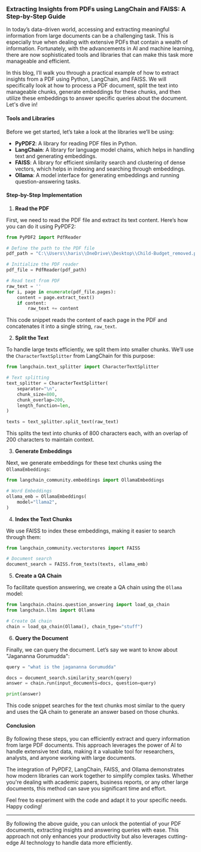 ### Extracting Insights from PDFs using LangChain and FAISS: A Step-by-Step Guide

In today’s data-driven world, accessing and extracting meaningful information from large documents can be a challenging task. This is especially true when dealing with extensive PDFs that contain a wealth of information. Fortunately, with the advancements in AI and machine learning, there are now sophisticated tools and libraries that can make this task more manageable and efficient.

In this blog, I’ll walk you through a practical example of how to extract insights from a PDF using Python, LangChain, and FAISS. We will specifically look at how to process a PDF document, split the text into manageable chunks, generate embeddings for these chunks, and then utilize these embeddings to answer specific queries about the document. Let's dive in!

#### Tools and Libraries

Before we get started, let’s take a look at the libraries we’ll be using:

- **PyPDF2**: A library for reading PDF files in Python.
- **LangChain**: A library for language model chains, which helps in handling text and generating embeddings.
- **FAISS**: A library for efficient similarity search and clustering of dense vectors, which helps in indexing and searching through embeddings.
- **Ollama**: A model interface for generating embeddings and running question-answering tasks.

#### Step-by-Step Implementation

1. **Read the PDF**

First, we need to read the PDF file and extract its text content. Here’s how you can do it using PyPDF2:

```python
from PyPDF2 import PdfReader

# Define the path to the PDF file
pdf_path = "C:\\Users\\haris\\OneDrive\\Desktop\\Child-Budget_removed.pdf"

# Initialize the PDF reader
pdf_file = PdfReader(pdf_path)

# Read text from PDF
raw_text = ''
for i, page in enumerate(pdf_file.pages):
    content = page.extract_text()
    if content:
        raw_text += content
```

This code snippet reads the content of each page in the PDF and concatenates it into a single string, `raw_text`.

2. **Split the Text**

To handle large texts efficiently, we split them into smaller chunks. We’ll use the `CharacterTextSplitter` from LangChain for this purpose:

```python
from langchain.text_splitter import CharacterTextSplitter

# Text splitting
text_splitter = CharacterTextSplitter(
    separator="\n",
    chunk_size=800,
    chunk_overlap=200,
    length_function=len,
)

texts = text_splitter.split_text(raw_text)
```

This splits the text into chunks of 800 characters each, with an overlap of 200 characters to maintain context.

3. **Generate Embeddings**

Next, we generate embeddings for these text chunks using the `OllamaEmbeddings`:

```python
from langchain_community.embeddings import OllamaEmbeddings

# Word Embeddings
ollama_emb = OllamaEmbeddings(
    model="llama2",
)
```

4. **Index the Text Chunks**

We use FAISS to index these embeddings, making it easier to search through them:

```python
from langchain_community.vectorstores import FAISS

# Document search
document_search = FAISS.from_texts(texts, ollama_emb)
```

5. **Create a QA Chain**

To facilitate question answering, we create a QA chain using the `Ollama` model:

```python
from langchain.chains.question_answering import load_qa_chain
from langchain.llms import Ollama

# Create QA chain
chain = load_qa_chain(Ollama(), chain_type="stuff")
```

6. **Query the Document**

Finally, we can query the document. Let’s say we want to know about "Jagananna Gorumudda":

```python
query = "what is the jagananna Gorumudda"

docs = document_search.similarity_search(query)
answer = chain.run(input_documents=docs, question=query)

print(answer)
```

This code snippet searches for the text chunks most similar to the query and uses the QA chain to generate an answer based on those chunks.

#### Conclusion

By following these steps, you can efficiently extract and query information from large PDF documents. This approach leverages the power of AI to handle extensive text data, making it a valuable tool for researchers, analysts, and anyone working with large documents.

The integration of PyPDF2, LangChain, FAISS, and Ollama demonstrates how modern libraries can work together to simplify complex tasks. Whether you're dealing with academic papers, business reports, or any other large documents, this method can save you significant time and effort.

Feel free to experiment with the code and adapt it to your specific needs. Happy coding!

---

By following the above guide, you can unlock the potential of your PDF documents, extracting insights and answering queries with ease. This approach not only enhances your productivity but also leverages cutting-edge AI technology to handle data more efficiently.

